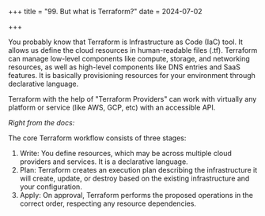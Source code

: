 +++
title = "99. But what is Terraform?"
date = 2024-07-02

+++

You probably know that Terraform is Infrastructure as Code (IaC) tool. It allows us define the cloud resources in human-readable files (.tf). Terraform can manage low-level components like compute, storage, and networking resources, as well as high-level components like DNS entries and SaaS features.
It is basically provisioning resources for your environment through declarative language.

Terraform with the help of "Terraform Providers" can work with virtually any platform or service (like AWS, GCP, etc) with an accessible API.

*Right from the docs:*

The core Terraform workflow consists of three stages:
1. Write: You define resources, which may be across multiple cloud providers and services. It is a declarative language. 
2. Plan: Terraform creates an execution plan describing the infrastructure it will create, update, or destroy based on the existing infrastructure and your configuration. 
3. Apply: On approval, Terraform performs the proposed operations in the correct order, respecting any resource dependencies.